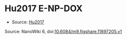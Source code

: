 <a name="material" />

# Hu2017 E-NP-DOX
<script type="application/ld+json">
  {
    "@context": "https://schema.org/",
    "@type": "ChemicalSubstance",
    "@id": "https://egonw.github.io/nanowiki/nanowiki473.html#material",
    "http://purl.org/dc/terms/conformsTo":
      {
        "@type": "CreativeWork",
        "@id": "https://bioschemas.org/profiles/ChemicalSubstance/0.4-RELEASE/"
      },
    "identfier": "473",
    "name": "Hu2017 E-NP-DOX",
    "url": "https://egonw.github.io/nanowiki/nanowiki473.html#material",
    "sameAs": "http://127.0.0.1/mediawiki/index.php/Special:URIResolver/Hu2017_E-2DNP-2DDOX"
  }
</script>


* Source: [Hu2017](Hu2017.md)


Source: NanoWiki 6, doi:[10.6084/m9.figshare.11897205.v1](https://doi.org/10.6084/m9.figshare.11897205.v1)
